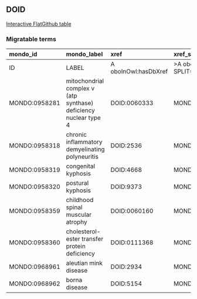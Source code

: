 ## DOID
[Interactive FlatGithub table](https://flatgithub.com/monarch-initiative/mondo-ingest?filename=src/ontology/slurp/doid.tsv)

### Migratable terms
| mondo_id      | mondo_label                                                      | xref                 | xref_source                | original_label                                                   | definition    | parents                     |
|:--------------|:-----------------------------------------------------------------|:---------------------|:---------------------------|:-----------------------------------------------------------------|:--------------|:----------------------------|
| ID            | LABEL                                                            | A oboInOwl:hasDbXref | >A oboInOwl:source SPLIT=| |                                                                  | A IAO:0000115 | SC %                        |
| MONDO:0958281 | mitochondrial complex v (atp synthase) deficiency nuclear type 4 | DOID:0060333         | MONDO:equivalentTo         | mitochondrial complex V (ATP synthase) deficiency nuclear type 4 |               | MONDO:0014471               |
| MONDO:0958318 | chronic inflammatory demyelinating polyneuritis                  | DOID:2536            | MONDO:equivalentTo         | chronic inflammatory demyelinating polyneuritis                  |               | MONDO:0002336               |
| MONDO:0958319 | congenital kyphosis                                              | DOID:4668            | MONDO:equivalentTo         | congenital kyphosis                                              |               |                             |
| MONDO:0958320 | postural kyphosis                                                | DOID:9373            | MONDO:equivalentTo         | postural kyphosis                                                |               |                             |
| MONDO:0958359 | childhood spinal muscular atrophy                                | DOID:0060160         | MONDO:equivalentTo         | childhood spinal muscular atrophy                                |               | MONDO:0001516               |
| MONDO:0958360 | cholesterol-ester transfer protein deficiency                    | DOID:0111368         | MONDO:equivalentTo         | cholesterol-ester transfer protein deficiency                    |               | MONDO:0002525               |
| MONDO:0968961 | aleutian mink disease                                            | DOID:2934            | MONDO:equivalentTo         | aleutian mink disease                                            |               | MONDO:0005108               |
| MONDO:0968962 | borna disease                                                    | DOID:5154            | MONDO:equivalentTo         | borna disease                                                    |               | MONDO:0005108|MONDO:0002602 |